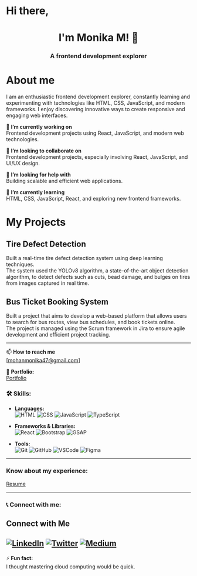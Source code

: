 # Hi there,
<h1 align="center"> I'm Monika M! 👋</h1>
<h3 align="center"> A frontend development explorer </h3>

# About me
I am an enthusiastic frontend development explorer, constantly learning and experimenting with technologies like HTML, CSS, JavaScript, and modern frameworks. I enjoy discovering innovative ways to create responsive and engaging web interfaces.

🔭 **I’m currently working on**  
Frontend development projects using React, JavaScript, and modern web technologies.

👯 **I’m looking to collaborate on**  
Frontend development projects, especially involving React, JavaScript, and UI/UX design.

🤝 **I’m looking for help with**  
Building scalable and efficient web applications.

🌱 **I’m currently learning**  
HTML, CSS, JavaScript, React, and exploring new frontend frameworks.

# My Projects

## Tire Defect Detection
Built a real-time tire defect detection system using deep learning techniques.  
The system used the YOLOv8 algorithm, a state-of-the-art object detection algorithm, to detect defects such as cuts, bead damage, and bulges on tires from images captured in real time.


## Bus Ticket Booking System
Built a project that aims to develop a web-based platform that allows users to search for bus routes, view bus schedules, and book tickets online.  
The project is managed using the Scrum framework in Jira to ensure agile development and efficient project tracking.

---

📫 **How to reach me**  
[mohanmonika47@gmail.com] 

📁 **Portfolio:**  
[Portfolio](https://www.figma.com/proto/nLn6uNz2bpAqO73ritfGRg/Untitled?page-id=0%3A1&node-id=1-2&node-type=canvas&viewport=92%2C-114%2C0.62&t=N23TaTUziDIR1g4h-1&scaling=min-zoom&content-scaling=fixed&starting-point-node-id=1%3A2)


### 🛠 Skills:
- **Languages:**  
  ![HTML](https://img.shields.io/badge/HTML-E34F26?style=flat&logo=html5&logoColor=white)
  ![CSS](https://img.shields.io/badge/CSS-1572B6?style=flat&logo=css3&logoColor=white)
  ![JavaScript](https://img.shields.io/badge/JavaScript-F7DF1E?style=flat&logo=javascript&logoColor=black)
  ![TypeScript](https://img.shields.io/badge/TypeScript-007ACC?style=flat&logo=typescript&logoColor=white)

- **Frameworks & Libraries:**  
  ![React](https://img.shields.io/badge/React-61DAFB?style=flat&logo=react&logoColor=black)
  ![Bootstrap](https://img.shields.io/badge/Bootstrap-7952B3?style=flat&logo=bootstrap&logoColor=white)
  ![GSAP](https://img.shields.io/badge/GSAP-88CE02?style=flat&logo=greensock&logoColor=white)

- **Tools:**  
  ![Git](https://img.shields.io/badge/Git-F05032?style=flat&logo=git&logoColor=white)
  ![GitHub](https://img.shields.io/badge/GitHub-181717?style=flat&logo=github&logoColor=white)
  ![VSCode](https://img.shields.io/badge/VS_Code-007ACC?style=flat&logo=visual%20studio%20code&logoColor=white)
  ![Figma](https://img.shields.io/badge/Figma-F24E1E?style=flat&logo=figma&logoColor=white)

---

### Know about my experience:
[Resume](https://moniresume.tiiny.site)

---

### 📞 Connect with me:

## Connect with Me

[![LinkedIn](https://img.shields.io/badge/LinkedIn-0077B5?style=for-the-badge&logo=linkedin&logoColor=white)](https://www.linkedin.com/in/monikamohan-m/)
[![Twitter](https://img.shields.io/badge/Twitter-1DA1F2?style=for-the-badge&logo=twitter&logoColor=white)](https://x.com/Monika15182391?t=n4wDS8Ja8H-rCSxCrUaZ2A&s=09)
[![Medium](https://img.shields.io/badge/Medium-12100E?style=for-the-badge&logo=medium&logoColor=white)](https://medium.com/@mohanmonika47)
---

⚡ **Fun fact:**  
I thought mastering cloud computing would be quick.
<!---
Monika1201/Monika1201 is a ✨ special ✨ repository because its `README.md` (this file) appears on your GitHub profile.
You can click the Preview link to take a look at your changes.
--->
